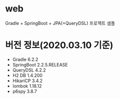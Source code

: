 # web
Gradle + SpringBoot + JPA(+QueryDSL) 프로젝트 샘플

# 버전 정보(2020.03.10 기준)
* Gradle 6.2.2
* SpringBoot 2.2.5.RELEASE
* QueryDSL 4.2.2
* H2 DB 1.4.200
* HikariCP 3.4.2
* lombok 1.18.12
* p6spy 3.8.7
